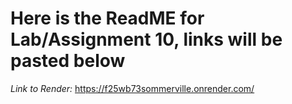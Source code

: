 # Here is the ReadME for Lab/Assignment 10, links will be pasted below #
*Link to Render:* https://f25wb73sommerville.onrender.com/
